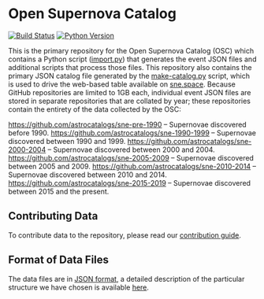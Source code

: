 # Open Supernova Catalog #

[![Build Status](https://img.shields.io/travis/astrocatalogs/sne.svg)](https://travis-ci.org/astrocatalogs/sne)
[![Python Version](https://img.shields.io/badge/python-3.3%2C%203.4%2C%203.5-blue.svg)](https://www.python.org)

This is the primary repository for the Open Supernova Catalog (OSC) which contains a Python script ([import.py](https://github.com/astrocatalogs/sne/blob/master/scripts/import.py)) that generates the event JSON files and additional scripts that process those files. This repository also contains the primary JSON catalog file generated by the [make-catalog.py](https://github.com/astrocatalogs/sne/blob/master/scripts/make-catalog.py) script, which is used to drive the web-based table available on [sne.space](https://sne.space). Because GitHub repositories are limited to 1GB each, individual event JSON files are stored in separate repositories that are collated by year; these repositories contain the entirety of the data collected by the OSC:

https://github.com/astrocatalogs/sne-pre-1990 – Supernovae discovered before 1990.
https://github.com/astrocatalogs/sne-1990-1999 – Supernovae discovered between 1990 and 1999.
https://github.com/astrocatalogs/sne-2000-2004 – Supernovae discovered between 2000 and 2004.
https://github.com/astrocatalogs/sne-2005-2009 – Supernovae discovered between 2005 and 2009.
https://github.com/astrocatalogs/sne-2010-2014 – Supernovae discovered between 2010 and 2014.
https://github.com/astrocatalogs/sne-2015-2019 – Supernovae discovered between 2015 and the present.

## Contributing Data ##

To contribute data to the repository, please read our [contribution guide](https://sne.space/contribute/).

## Format of Data Files ##

The data files are in [JSON format](http://www.json.org/), a detailed description of the particular structure we have chosen is available [here](https://github.com/astrocatalogs/sne/blob/master/OSC-JSON-format.md).
